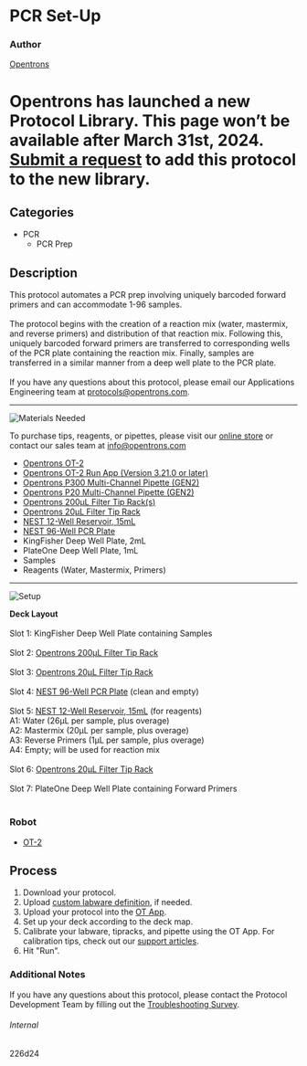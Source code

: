 # PCR Set-Up

### Author
[Opentrons](https://opentrons.com/)


# Opentrons has launched a new Protocol Library. This page won’t be available after March 31st, 2024. [Submit a request](https://docs.google.com/forms/d/e/1FAIpQLSdYYp9QCKow4nn0KlCVsMS3HX0eJ0N9O7-erajKvcpT0lWbSg/viewform) to add this protocol to the new library.

## Categories
* PCR
	* PCR Prep


## Description
This protocol automates a PCR prep involving uniquely barcoded forward primers and can accommodate 1-96 samples.</br>
</br>
The protocol begins with the creation of a reaction mix (water, mastermix, and reverse primers) and distribution of that reaction mix. Following this, uniquely barcoded forward primers are transferred to corresponding wells of the PCR plate containing the reaction mix. Finally, samples are transferred in a similar manner from a deep well plate to the PCR plate.
</br>
</br>
If you have any questions about this protocol, please email our Applications Engineering team at [protocols@opentrons.com](mailto:protocols@opentrons.com).

---
![Materials Needed](https://s3.amazonaws.com/opentrons-protocol-library-website/custom-README-images/001-General+Headings/materials.png)

To purchase tips, reagents, or pipettes, please visit our [online store](https://shop.opentrons.com/) or contact our sales team at [info@opentrons.com](mailto:info@opentrons.com)

* [Opentrons OT-2](https://shop.opentrons.com/collections/ot-2-robot/products/ot-2)
* [Opentrons OT-2 Run App (Version 3.21.0 or later)](https://opentrons.com/ot-app/)
* [Opentrons P300 Multi-Channel Pipette (GEN2)](https://shop.opentrons.com/collections/ot-2-robot/products/8-channel-electronic-pipette)
* [Opentrons P20 Multi-Channel Pipette (GEN2)](https://shop.opentrons.com/collections/ot-2-robot/products/8-channel-electronic-pipette)
* [Opentrons 200µL Filter Tip Rack(s)](https://shop.opentrons.com/collections/opentrons-tips)
* [Opentrons 20µL Filter Tip Rack](https://shop.opentrons.com/collections/opentrons-tips)
* [NEST 12-Well Reservoir, 15mL](https://shop.opentrons.com/collections/verified-labware/products/nest-12-well-reservoir-15-ml)
* [NEST 96-Well PCR Plate](https://shop.opentrons.com/collections/verified-labware/products/nest-0-1-ml-96-well-pcr-plate-full-skirt)
* KingFisher Deep Well Plate, 2mL
* PlateOne Deep Well Plate, 1mL
* Samples
* Reagents (Water, Mastermix, Primers)

---
![Setup](https://s3.amazonaws.com/opentrons-protocol-library-website/custom-README-images/001-General+Headings/Setup.png)


**Deck Layout**</br>
</br>
Slot 1: KingFisher Deep Well Plate containing Samples</br>
</br>
Slot 2: [Opentrons 200µL Filter Tip Rack](https://shop.opentrons.com/collections/opentrons-tips)</br>
</br>
Slot 3: [Opentrons 20µL Filter Tip Rack](https://shop.opentrons.com/collections/opentrons-tips)</br>
</br>
Slot 4: [NEST 96-Well PCR Plate](https://shop.opentrons.com/collections/verified-labware/products/nest-0-1-ml-96-well-pcr-plate-full-skirt) (clean and empty)</br>
</br>
Slot 5: [NEST 12-Well Reservoir, 15mL](https://shop.opentrons.com/collections/verified-labware/products/nest-12-well-reservoir-15-ml) (for reagents)</br>
A1: Water (26µL per sample, plus overage)</br>
A2: Mastermix (20µL per sample, plus overage)</br>
A3: Reverse Primers (1µL per sample, plus overage)</br>
A4: Empty; will be used for reaction mix</br>
</br>
Slot 6: [Opentrons 20µL Filter Tip Rack](https://shop.opentrons.com/collections/opentrons-tips)</br>
</br>
Slot 7: PlateOne Deep Well Plate containing Forward Primers</br>
</br>



### Robot
* [OT-2](https://opentrons.com/ot-2)

## Process

1. Download your protocol.
2. Upload [custom labware definition](https://support.opentrons.com/en/articles/3136506-using-labware-in-your-protocols), if needed.
3. Upload your protocol into the [OT App](https://opentrons.com/ot-app).
4. Set up your deck according to the deck map.
5. Calibrate your labware, tipracks, and pipette using the OT App. For calibration tips, check out our [support articles](https://support.opentrons.com/en/collections/1559720-guide-for-getting-started-with-the-ot-2).
6. Hit "Run".

### Additional Notes
If you have any questions about this protocol, please contact the Protocol Development Team by filling out the [Troubleshooting Survey](https://protocol-troubleshooting.paperform.co/).

###### Internal
226d24
